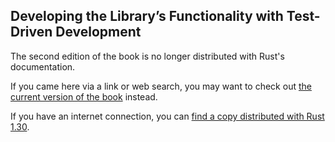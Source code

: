 ## Developing the Library’s Functionality with Test-Driven Development

The second edition of the book is no longer distributed with Rust's documentation.

If you came here via a link or web search, you may want to check out [the current
version of the book](../ch12-04-testing-the-librarys-functionality.html) instead.

If you have an internet connection, you can [find a copy distributed with
Rust
1.30](https://doc.rust-lang.org/1.30.0/book/second-edition/ch12-04-testing-the-librarys-functionality.html).